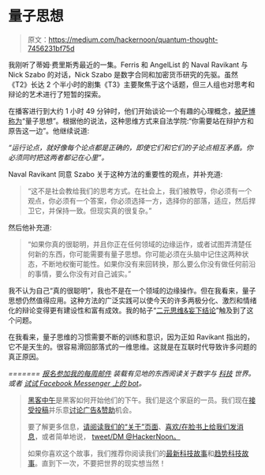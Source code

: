 # 量子思想

> 原文：<https://medium.com/hackernoon/quantum-thought-7456231bf75d>

我刚听了蒂姆·费里斯秀最近的一集。Ferris 和 AngelList 的 Naval Ravikant 与 Nick Szabo 的对话，Nick Szabo 是数字合同和加密货币研究的先驱。虽然《T2》长达 2 个半小时的剧集《T3》主要聚焦于这个话题，但三人组也对思考和辩论的艺术进行了短暂的探索。

在播客进行到大约 1 小时 49 分钟时，他们开始谈论一个有趣的心理概念，[被萨博称为](http://unenumerated.blogspot.co.id/2012/07/more-short-takes.html)“量子思想”。根据他的说法，这种思维方式来自法学院:“你需要站在辩护方和原告这一边”。他继续说道:

*“运行论点，就好像每个论点都是正确的，即使它们和它们的子论点相互矛盾。你必须同时把这两者都记在心里”。*

Naval Ravikant 同意 Szabo 关于这种方法的重要性的观点，并补充道:

> “这不是社会教给我们的思考方式。在社会上，我们被教导，你必须有一个观点，你必须有一个答案，你必须选择一方，选择你的部落，适应，然后捍卫它，并保持一致。但现实真的很复杂。”

然后他补充道:

> “如果你真的很聪明，并且你正在任何领域的边缘运作，或者试图弄清楚任何新的东西，你可能需要有量子思想。你可能必须在头脑中记住这两种状态，不断地权衡可能性。如果你没有来回转换，那么要么你没有做任何前沿的事情，要么你没有对自己诚实。”

我不认为自己“真的很聪明”，我也不是在一个领域的边缘操作。但在我看来，量子思想仍然值得应用。这种方法的广泛实践可以使今天的许多两极分化、激烈和情绪化的辩论变得更有建设性和富有成效。我的帖子“[二元思维&妄下结论](/@martinweigert/binary-thinking-jumping-to-conclusions-e13b217a7a2d)”触及到了这个问题。

在我看来，量子思维的习惯需要不断的训练和意识，因为正如 Ravikant 指出的，它不是天生的。很容易滑回部落式的一维思维。这就是在互联时代导致许多问题的真正原因。

*=======*
[*报名参加我的每周邮件*](http://weekly.meshedsociety.com) *装载有见地的东西阅读关于数字与* [*科技*](https://hackernoon.com/tagged/technology) *世界。或者* [*试试 Facebook Messenger 上的 bot*](http://m.me/meshedsociety)*。*

> [黑客中午](http://bit.ly/Hackernoon)是黑客如何开始他们的下午。我们是这个家庭的一员。我们现在[接受投稿](http://bit.ly/hackernoonsubmission)并乐意[讨论广告&赞助](mailto:partners@amipublications.com)机会。
> 
> 要了解更多信息，[请阅读我们的“关于”页面](https://goo.gl/4ofytp)、[喜欢/在脸书上给我们发消息](http://bit.ly/HackernoonFB)，或者简单地说， [tweet/DM @HackerNoon。](https://goo.gl/k7XYbx)
> 
> 如果你喜欢这个故事，我们推荐你阅读我们的[最新科技故事](http://bit.ly/hackernoonlatestt)和[趋势科技故事](https://hackernoon.com/trending)。直到下一次，不要把世界的现实想当然！